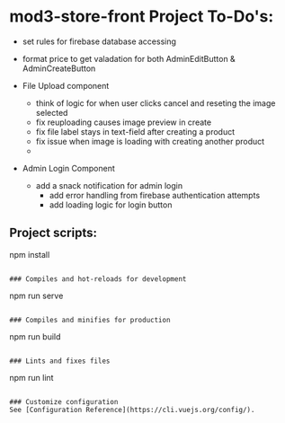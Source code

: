 # mod3-store-front Project To-Do's:
- set rules for firebase database accessing
- format price to get valadation for both AdminEditButton & AdminCreateButton
  
- File Upload component
  - think of logic for when user clicks cancel and reseting the image selected
  - fix reuploading causes image preview in create 
  - fix file label stays in text-field after creating a product
  - fix issue when image is loading with creating another product 
  - 
- Admin Login Component 
  - add a snack notification for admin login 
    - add error handling from firebase authentication attempts  
    - add loading logic for login button  




## Project scripts:
npm install
```

### Compiles and hot-reloads for development
```
npm run serve
```

### Compiles and minifies for production
```
npm run build
```

### Lints and fixes files
```
npm run lint
```

### Customize configuration
See [Configuration Reference](https://cli.vuejs.org/config/).

